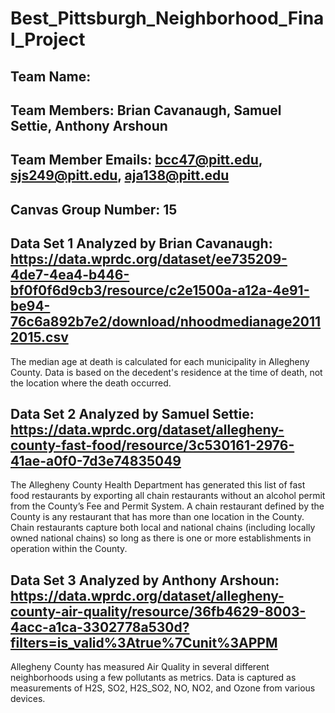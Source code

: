 # Best_Pittsburgh_Neighborhood_Final_Project

## Team Name: 
## Team Members: Brian Cavanaugh, Samuel Settie, Anthony Arshoun
## Team Member Emails: bcc47@pitt.edu, sjs249@pitt.edu, aja138@pitt.edu
## Canvas Group Number: 15
## Data Set 1 Analyzed by Brian Cavanaugh: https://data.wprdc.org/dataset/ee735209-4de7-4ea4-b446-bf0f0f6d9cb3/resource/c2e1500a-a12a-4e91-be94-76c6a892b7e2/download/nhoodmedianage20112015.csv
The median age at death is calculated for each municipality in Allegheny County. Data is based on the decedent's residence at the time of death, not the location where the death occurred.

## Data Set 2 Analyzed by Samuel Settie: https://data.wprdc.org/dataset/allegheny-county-fast-food/resource/3c530161-2976-41ae-a0f0-7d3e74835049
The Allegheny County Health Department has generated this list of fast food restaurants by exporting all chain restaurants without an alcohol permit from the County’s Fee and Permit System. A chain restaurant defined by the County is any restaurant that has more than one location in the County. Chain restaurants capture both local and national chains (including locally owned national chains) so long as there is one or more establishments in operation within the County.

## Data Set 3 Analyzed by Anthony Arshoun: https://data.wprdc.org/dataset/allegheny-county-air-quality/resource/36fb4629-8003-4acc-a1ca-3302778a530d?filters=is_valid%3Atrue%7Cunit%3APPM
Allegheny County has measured Air Quality in several different neighborhoods using a few pollutants as metrics. Data is captured as measurements of H2S, SO2, H2S_SO2, NO, NO2, and Ozone from various devices.

